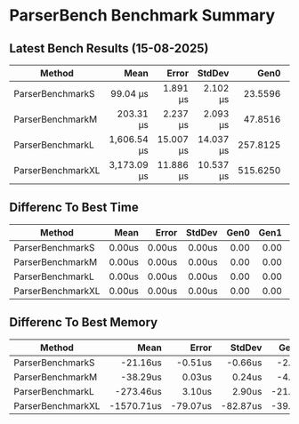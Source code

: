 # ParserBench Benchmark Summary

## Latest Bench Results (15-08-2025)

|Method|Mean|Error|StdDev|Gen0|Gen1|Gen2|Allocated|
|----------------------- |----------:|---------:|---------:|---------:|--------:|-----------:|-----------:|
|ParserBenchmarkS|99.04 μs|1.891 μs|2.102 μs|23.5596|5.3711|0.0000|386.85 KB|
|ParserBenchmarkM|203.31 μs|2.237 μs|2.093 μs|47.8516|14.6484|0.0000|782.84 KB|
|ParserBenchmarkL|1,606.54 μs|15.007 μs|14.037 μs|257.8125|126.9531|33.2031|3912.42 KB|
|ParserBenchmarkXL|3,173.09 μs|11.886 μs|10.537 μs|515.6250|324.2188|66.4063|7823.04 KB|

## Differenc To Best Time

|Method|Mean|Error|StdDev|Gen0|Gen1|Gen2|Allocated|
|----------------------- |----------:|---------:|---------:|---------:|--------:|-----------:|-----------:|
|ParserBenchmarkS|0.00us|0.00us|0.00us|0.00|0.00|0.00|0.00KB|
|ParserBenchmarkM|0.00us|0.00us|0.00us|0.00|0.00|0.00|0.00KB|
|ParserBenchmarkL|0.00us|0.00us|0.00us|0.00|0.00|0.00|0.00KB|
|ParserBenchmarkXL|0.00us|0.00us|0.00us|0.00|0.00|0.00|0.00KB|

## Differenc To Best Memory

|Method|Mean|Error|StdDev|Gen0|Gen1|Gen2|Allocated|
|----------------------- |----------:|---------:|---------:|---------:|--------:|-----------:|-----------:|
|ParserBenchmarkS|-21.16us|-0.51us|-0.66us|-2.44|-1.10|0.00|-38.66KB|
|ParserBenchmarkM|-38.29us|0.03us|0.24us|-4.64|-2.69|0.00|-78.09KB|
|ParserBenchmarkL|-273.46us|3.10us|2.90us|-21.48|-60.55|3.91|-390.73KB|
|ParserBenchmarkXL|-1570.71us|-79.07us|-82.87us|-39.06|-175.78|11.72|-781.30KB|
